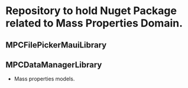 # Repository to hold Nuget Package related to Mass Properties Domain.

## MPCFilePickerMauiLibrary
## MPCDataManagerLibrary
* Mass properties models.
